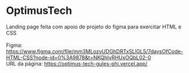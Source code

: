 # OptimusTech

Landing page feita com apoio de projeto do figma para exercitar HTML e CSS<br><br>
Figma:  https://www.figma.com/file/mm3MLozvUDGhDRTxSLlGL5/7daysOfCode-HTML-CSS?node-id=0%3A9878&t=NKQhIvRHUxOQbL02-0<br>
URL da página: https://optimus-tech-gules-phi.vercel.app/
